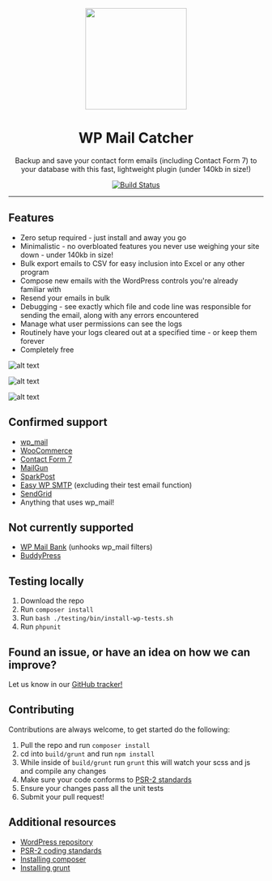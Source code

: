 <p align="center">
<img width="200" src="https://raw.githubusercontent.com/JWardee/wp-mail-catcher/master/icon.svg?sanitize=true">
</p>

<h1 align="center">
WP Mail Catcher
</h1>

<p align="center"> 
Backup and save your contact form emails (including Contact Form 7) to your database with this fast, lightweight plugin (under 140kb in size!)
</p>

<p align="center">
<a href="https://travis-ci.org/JWardee/wp-mail-catcher"><img src="https://travis-ci.org/JWardee/wp-mail-catcher.svg?branch=master" alt="Build Status"></a>
</p>

------

## Features
* Zero setup required - just install and away you go
* Minimalistic - no overbloated features you never use weighing your site down - under 140kb in size!
* Bulk export emails to CSV for easy inclusion into Excel or any other program
* Compose new emails with the WordPress controls you're already familiar with
* Resend your emails in bulk
* Debugging - see exactly which file and code line was responsible for sending the email, along with any errors encountered
* Manage what user permissions can see the logs
* Routinely have your logs cleared out at a specified time - or keep them forever
* Completely free

![alt text](https://raw.githubusercontent.com/JWardee/wp-mail-catcher/master/build/images/wp-mail-catcher-screenshot-1.png)


![alt text](https://raw.githubusercontent.com/JWardee/wp-mail-catcher/master/build/images/wp-mail-catcher-screenshot-3.png)


![alt text](https://raw.githubusercontent.com/JWardee/wp-mail-catcher/master/build/images/wp-mail-catcher-screenshot-2.png)

## Confirmed support
* [wp_mail](https://developer.wordpress.org/reference/functions/wp_mail/)
* [WooCommerce](https://wordpress.org/plugins/woocommerce/)
* [Contact Form 7](https://wordpress.org/plugins/contact-form-7/)
* [MailGun](https://wordpress.org/plugins/mailgun/)
* [SparkPost](https://wordpress.org/plugins/sparkpost/)
* [Easy WP SMTP](https://wordpress.org/plugins/easy-wp-smtp/) (excluding their test email function)
* [SendGrid](https://en-gb.wordpress.org/plugins/sendgrid-email-delivery-simplified)
* Anything that uses wp_mail!

## Not currently supported
* [WP Mail Bank](https://wordpress.org/plugins/wp-mail-bank/) (unhooks wp_mail filters)
* [BuddyPress](https://en-gb.wordpress.org/plugins/buddypress/)

## Testing locally
1. Download the repo
2. Run `composer install`
3. Run `bash ./testing/bin/install-wp-tests.sh`
4. Run `phpunit`

## Found an issue, or have an idea on how we can improve?
Let us know in our [GitHub tracker!](https://github.com/JWardee/wp-mail-catcher/issues)

## Contributing
Contributions are always welcome, to get started do the following:
1. Pull the repo and run `composer install`
2. cd into `build/grunt` and run `npm install`
3. While inside of `build/grunt` run `grunt` this will watch your scss and js and compile any changes
4. Make sure your code conforms to [PSR-2 standards](http://www.php-fig.org/psr/psr-2/)
5. Ensure your changes pass all the unit tests
6. Submit your pull request!

## Additional resources
* [WordPress repository](https://wordpress.org/plugins/wp-mail-catcher/)
* [PSR-2 coding standards](http://www.php-fig.org/psr/psr-2/)
* [Installing composer](https://getcomposer.org/download/)
* [Installing grunt](https://gruntjs.com/getting-started/)
